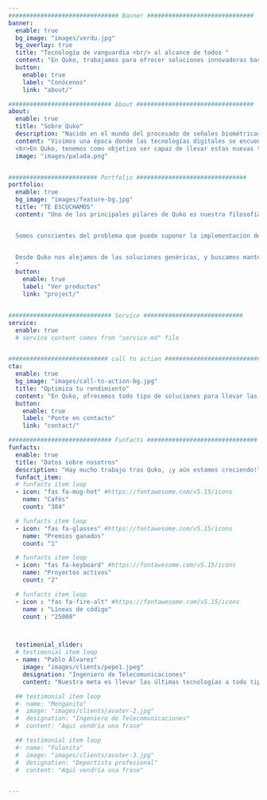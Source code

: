 ```yaml
---
############################### Banner ##############################
banner:
  enable: true
  bg_image: "images/verdu.jpg"
  bg_overlay: true
  title: "Tecnología de vanguardia <br/> al alcance de todos "
  content: "En Quko, trabajamos para ofrecer soluciones innovadoras basadas en las últimas tecnologías a nuestros clientes"
  button:
    enable: true
    label: "Conócenos"
    link: "about/"

############################# About #################################
about:
  enable: true
  title: "Sobre Quko"
  description: "Nacido en el mundo del procesado de señales biométricas y biomecánicas, Quko se creó con una meta clara: poner al alcance de cualquier persona todos los avances tecnológicos que nos rodean"
  content: "Vivimos una época donde las tecnologías digitales se encuentras extremadamente evolucionadas: redes de sistemas empotrados, nuevas técnicas de procesado de señal, data science o inteligencia artificial son ejemplo de ello.  
  <br>En Quko, tenemos como objetivo ser capaz de llevar estas nuevas tecnologías a nuestros clientes, para que no se queden atrás en la actual revolución digital 2.0 y puedan disponer de ellas para conseguir el máximo rendimiento y beneficios"
  image: "images/palada.png"


######################### Portfolio ###############################
portfolio:
  enable: true
  bg_image: "images/feature-bg.jpg"
  title: "TE ESCUCHAMOS"
  content: "Uno de los principales pilares de Quko es nuestra filosofía de adaptar lo máximo posible nuestras soluciones a las necesidades de nuestros clientes.


  Somos conscientes del problema que puede suponer la implementación de tecnologías tan novedosas a gente de sectores alejados de las tecnologías digitales. En este sentido, tenemos como objetivo trabajar codo con codo con nuestros clientes para lograr una completa y detallada caracterización de cada caso particular, y ofrecer así una solución única que se adapte por completo a sus requerimientos.


  Desde Quko nos alejamos de las soluciones genéricas, y buscamos mantener una relación estrecha y de confianza con nuestros clientes es clave para lograr los mejores resultados.
  "
  button:
    enable: true
    label: "Ver productos"
    link: "project/"


############################# Service ############################
service:
  enable: true
  # service content comes from "service.md" file


############################ call to action ###########################
cta:
  enable: true
  bg_image: "images/call-to-action-bg.jpg"
  title: "Optimiza tu rendimiento"
  content: "En Quko, ofrecemos todo tipo de soluciones para llevar las últimas tecnología a diferentes ámbitos<br><br>Si estás interesado en nuestros servicios o tienes cualquier pregunta sobre ellos, ¡no dudes en ponerte en contacto con nosotros!"
  button:
    enable: true
    label: "Ponte en contacto"
    link: "contact/"

############################# Funfacts ###############################
funfacts:
  enable: true
  title: "Datos sobre nosotros"
  description: "Hay mucho trabajo tras Quko, ¡y aún estamos creciendo!"
  funfact_item:
  # funfacts item loop
  - icon: "fas fa-mug-hot" #https://fontawesome.com/v5.15/icons
    name: "Cafés"
    count: "384"

  # funfacts item loop
  - icon: "fas fa-glasses" #https://fontawesome.com/v5.15/icons
    name: "Premios ganados"
    count: "1"

  # funfacts item loop
  - icon: "fas fa-keyboard" #https://fontawesome.com/v5.15/icons
    name: "Proyectos activos"
    count: "2"

  # funfacts item loop
  - icon : "fas fa-fire-alt" #https://fontawesome.com/v5.15/icons
    name : "Líneas de código"
    count : "25000"



  testimonial_slider:
  # testimonial item loop
  - name: "Pablo Álvarez"
    image: "images/clients/pepe1.jpeg"
    designation: "Ingeniero de Telecomunicaciones"
    content: "Nuestra meta es llevar las últimas tecnologías a todo tipo se sectores, manteniendo una relación cercana con el cliente basada en la confianza y la confidencialidad."

  ## testimonial item loop
  #- name: "Menganito"
  #  image: "images/clients/avater-2.jpg"
  #  designation: "Ingeniero de Telecomunicaciones"
  #  content: "Aquí vendría una frase"

  ## testimonial item loop
  #- name: "Fulanita"
  #  image: "images/clients/avater-3.jpg"
  #  designation: "Deportista profesional"
  #  content: "Aquí vendría una frase"


---
```

